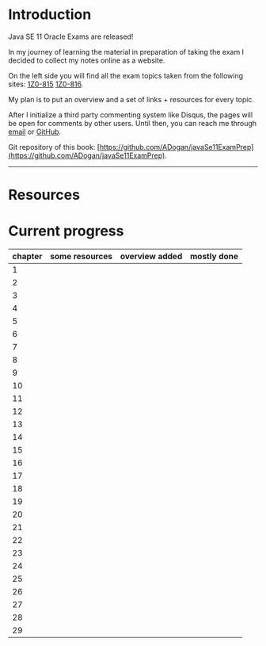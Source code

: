 # Introduction

Java SE 11 Oracle Exams are released!

In my journey of learning the material in preparation of taking the exam I decided to collect my notes online as a website.

On the left side you will find all the exam topics taken from the following sites:
[1Z0-815](https://education.oracle.com/java-se-11-programmer-i/pexam_1Z0-815)
[1Z0-816](https://education.oracle.com/java-se-11-programmer-ii/pexam_1Z0-816).

My plan is to put an overview and a set of links + resources for every topic.

After I initialize a third party commenting system like Disqus, the pages will be open for comments by other users. Until then, you can reach me through [email](mailto:alidogan.just.for.commits+gbjs11@gmail.com) or [GitHub](https://github.com/ADogan).

Git repository of this book: [https://github.com/ADogan/javaSe11ExamPrep](https://github.com/ADogan/javaSe11ExamPrep).



--------

# Resources


# Current progress

 chapter | some resources | overview added | mostly done 
 --------|----------------|----------------|-------------
 1       |                |                |  
 2       |                |                |  
 3       |                |                |  
 4       |                |                |  
 5       |                |                |  
 6       |                |                |  
 7       |                |                |  
 8       |                |                |  
 9       |                |                |  
 10      |                |                |  
 11      |                |                |  
 12      |                |                |  
 13      |                |                |  
 14      |                |                |  
 15      |                |                |  
 16      |                |                |  
 17      |                |                |  
 18      |                |                |  
 19      |                |                |  
 20      |                |                |  
 21      |                |                |  
 22      |                |                |  
 23      |                |                |  
 24      |                |                |  
 25      |                |                |  
 26      |                |                |  
 27      |                |                |  
 28      |                |                |  
 29      |                |                |  
